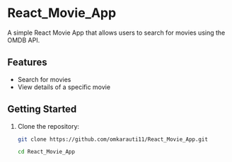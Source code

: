 # React_Movie_App

A simple React Movie App that allows users to search for movies using the OMDB API.

## Features

- Search for movies 
- View details of a specific movie 

## Getting Started

1. Clone the repository:

   ```bash
   git clone https://github.com/omkarauti11/React_Movie_App.git
   
   cd React_Movie_App
